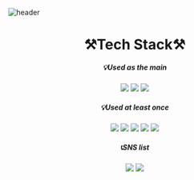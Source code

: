 

![header](https://capsule-render.vercel.app/api?type=waving&&color=random&height=300&section=header&text=Hello%20World!&fontColor=ffffff&fontSize=90&animation=fadeIn)


<div align="center">
  <h1>⚒Tech Stack⚒</h1>
  <h5>💡Used as the main</h5>
<img src="https://img.shields.io/badge/-Java-007396?style=for-the-badge"/>
<img src="https://img.shields.io/badge/-Spring-6DB33F?style=for-the-badge&logo=Spring&logoColor=white"/>
<img src="https://img.shields.io/badge/-SpringBoot-6DB33F?style=for-the-badge&logo=Spring Boot&logoColor=white"/>
  
  
  <h5>💡Used at least once</h5>
<img src="https://img.shields.io/badge/-JavaScript-F7DF1E?style=for-the-badge&logo=JavaScript&logoColor=black"/>
<img src="https://img.shields.io/badge/-css-1572B6?style=for-the-badge&logo=CSS3&logoColor=white"/>
<img src="https://img.shields.io/badge/-HTML-E34F26?style=for-the-badge&logo=HTML5&logoColor=white"/>
  <img src="https://img.shields.io/badge/-c-A8B9CC?style=for-the-badge&logo=C&logoColor=white"/>
  <img src="https://img.shields.io/badge/-Python-3776AB?style=for-the-badge&logo=Python&logoColor=white"/>
  
  <h5>📞SNS list</h5>
  <a href="https://www.instagram.com/99_k.ys" target="_blank"><img src="https://img.shields.io/badge/-Instagram-E4405F?style=for-the-badge&logo=Instagram&logoColor=white"/></a>
    <a href="https://www.instagram.com/99_k.ys](https://yooseong12.tistory.com" target="_blank"><img src="https://img.shields.io/badge/-Tistory-000000?style=for-the-badge&logo=Tistory&logoColor=white"/></a>
  
  </div>
